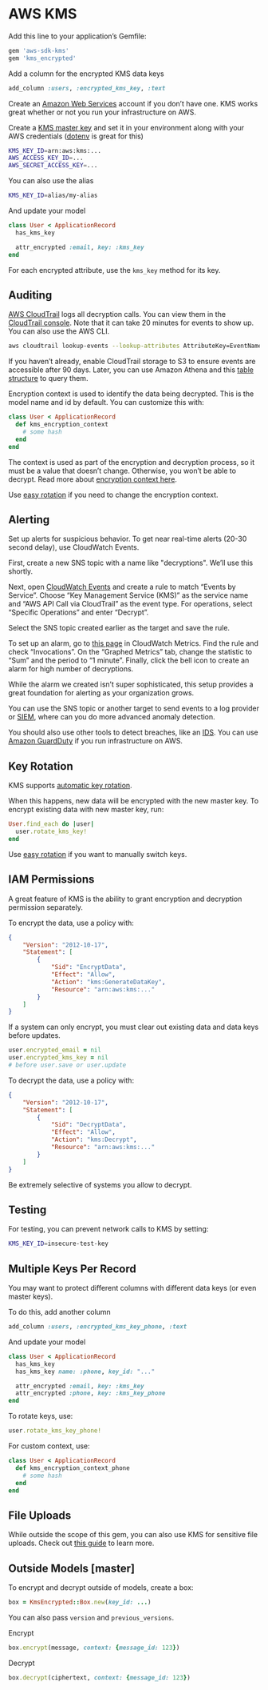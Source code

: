 # AWS KMS

Add this line to your application’s Gemfile:

```ruby
gem 'aws-sdk-kms'
gem 'kms_encrypted'
```

Add a column for the encrypted KMS data keys

```ruby
add_column :users, :encrypted_kms_key, :text
```

Create an [Amazon Web Services](https://aws.amazon.com/) account if you don’t have one. KMS works great whether or not you run your infrastructure on AWS.

Create a [KMS master key](https://console.aws.amazon.com/iam/home#/encryptionKeys) and set it in your environment along with your AWS credentials ([dotenv](https://github.com/bkeepers/dotenv) is great for this)

```sh
KMS_KEY_ID=arn:aws:kms:...
AWS_ACCESS_KEY_ID=...
AWS_SECRET_ACCESS_KEY=...
```

You can also use the alias

```sh
KMS_KEY_ID=alias/my-alias
```

And update your model

```ruby
class User < ApplicationRecord
  has_kms_key

  attr_encrypted :email, key: :kms_key
end
```

For each encrypted attribute, use the `kms_key` method for its key.

## Auditing

[AWS CloudTrail](https://aws.amazon.com/cloudtrail/) logs all decryption calls. You can view them in the [CloudTrail console](https://console.aws.amazon.com/cloudtrail/home#/events?EventName=Decrypt). Note that it can take 20 minutes for events to show up. You can also use the AWS CLI.

```sh
aws cloudtrail lookup-events --lookup-attributes AttributeKey=EventName,AttributeValue=Decrypt
```

If you haven’t already, enable CloudTrail storage to S3 to ensure events are accessible after 90 days. Later, you can use Amazon Athena and this [table structure](http://www.1strategy.com/blog/2017/07/25/auditing-aws-activity-with-cloudtrail-and-athena/) to query them.

Encryption context is used to identify the data being decrypted. This is the model name and id by default. You can customize this with:

```ruby
class User < ApplicationRecord
  def kms_encryption_context
    # some hash
  end
end
```

The context is used as part of the encryption and decryption process, so it must be a value that doesn’t change. Otherwise, you won’t be able to decrypt. Read more about [encryption context here](https://docs.aws.amazon.com/kms/latest/developerguide/encryption-context.html).

Use [easy rotation](Easy-Rotation.md) if you need to change the encryption context.

## Alerting

Set up alerts for suspicious behavior. To get near real-time alerts (20-30 second delay), use CloudWatch Events.

First, create a new SNS topic with a name like "decryptions". We’ll use this shortly.

Next, open [CloudWatch Events](https://console.aws.amazon.com/cloudwatch/home#rules:) and create a rule to match “Events by Service”. Choose “Key Management Service (KMS)” as the service name and “AWS API Call via CloudTrail” as the event type. For operations, select “Specific Operations” and enter “Decrypt”.

Select the SNS topic created earlier as the target and save the rule.

To set up an alarm, go to [this page](https://console.aws.amazon.com/cloudwatch/home?#metricsV2:graph=%7E();namespace=AWS/Events;dimensions=RuleName) in CloudWatch Metrics. Find the rule and check “Invocations”. On the “Graphed Metrics” tab, change the statistic to “Sum” and the period to “1 minute”. Finally, click the bell icon to create an alarm for high number of decryptions.

While the alarm we created isn’t super sophisticated, this setup provides a great foundation for alerting as your organization grows.

You can use the SNS topic or another target to send events to a log provider or [SIEM](https://en.wikipedia.org/wiki/Security_information_and_event_management), where can you do more advanced anomaly detection.

You should also use other tools to detect breaches, like an [IDS](https://www.alienvault.com/blogs/security-essentials/open-source-intrusion-detection-tools-a-quick-overview). You can use [Amazon GuardDuty](https://aws.amazon.com/guardduty/) if you run infrastructure on AWS.

## Key Rotation

KMS supports [automatic key rotation](https://docs.aws.amazon.com/kms/latest/developerguide/rotate-keys.html).

When this happens, new data will be encrypted with the new master key. To encrypt existing data with new master key, run:

```ruby
User.find_each do |user|
  user.rotate_kms_key!
end
```

Use [easy rotation](Easy-Rotation.md) if you want to manually switch keys.

## IAM Permissions

A great feature of KMS is the ability to grant encryption and decryption permission separately.

To encrypt the data, use a policy with:

```json
{
    "Version": "2012-10-17",
    "Statement": [
        {
            "Sid": "EncryptData",
            "Effect": "Allow",
            "Action": "kms:GenerateDataKey",
            "Resource": "arn:aws:kms:..."
        }
    ]
}
```

If a system can only encrypt, you must clear out existing data and data keys before updates.

```ruby
user.encrypted_email = nil
user.encrypted_kms_key = nil
# before user.save or user.update
```

To decrypt the data, use a policy with:

```json
{
    "Version": "2012-10-17",
    "Statement": [
        {
            "Sid": "DecryptData",
            "Effect": "Allow",
            "Action": "kms:Decrypt",
            "Resource": "arn:aws:kms:..."
        }
    ]
}
```

Be extremely selective of systems you allow to decrypt.

## Testing

For testing, you can prevent network calls to KMS by setting:

```sh
KMS_KEY_ID=insecure-test-key
```

## Multiple Keys Per Record

You may want to protect different columns with different data keys (or even master keys).

To do this, add another column

```ruby
add_column :users, :encrypted_kms_key_phone, :text
```

And update your model

```ruby
class User < ApplicationRecord
  has_kms_key
  has_kms_key name: :phone, key_id: "..."

  attr_encrypted :email, key: :kms_key
  attr_encrypted :phone, key: :kms_key_phone
end
```

To rotate keys, use:

```ruby
user.rotate_kms_key_phone!
```

For custom context, use:

```ruby
class User < ApplicationRecord
  def kms_encryption_context_phone
    # some hash
  end
end
```

## File Uploads

While outside the scope of this gem, you can also use KMS for sensitive file uploads. Check out [this guide](https://ankane.org/aws-client-side-encryption) to learn more.

## Outside Models [master]

To encrypt and decrypt outside of models, create a box:

```ruby
box = KmsEncrypted::Box.new(key_id: ...)
```

You can also pass `version` and `previous_versions`.

Encrypt

```ruby
box.encrypt(message, context: {message_id: 123})
```

Decrypt

```ruby
box.decrypt(ciphertext, context: {message_id: 123})
```
